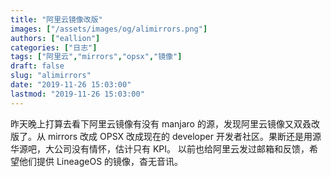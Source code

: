 ```yaml
---
title: "阿里云镜像改版"
images: ["/assets/images/og/alimirrors.png"]
authors: ["eallion"]
categories: ["日志"]
tags: ["阿里云","mirrors","opsx","镜像"]
draft: false
slug: "alimirrors"
date: "2019-11-26 15:03:00"
lastmod: "2019-11-26 15:03:00"
---
```


昨天晚上打算去看下阿里云镜像有没有 manjaro 的源，发现阿里云镜像又双叒改版了。从 mirrors 改成 OPSX 改成现在的 developer 开发者社区。果断还是用源华源吧，大公司没有情怀，估计只有 KPI。
以前也给阿里云发过邮箱和反馈，希望他们提供 LineageOS 的镜像，杳无音讯。
